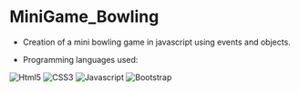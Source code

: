# MiniGame_Bowling

- Creation of a mini bowling game in javascript using events and objects.

- Programming languages ​​used:
<p>
    <img alt="Html5" src="https://img.shields.io/badge/HTML5-e64e03?style=flat-square&logo=html5&logoColor=white" />
   <img alt="CSS3" src="https://img.shields.io/badge/CSS3-1572B6?style=flat-square&logo=css3&logoColor=white" />
   <img alt="Javascript" src="https://img.shields.io/badge/JavaScript-323330?style=flat-square&logo=javascript&logoColor=F7DF1E" />
    <img alt="Bootstrap" src="https://img.shields.io/badge/Bootstrap-9b1fde?style=flat-square&logo=bootstrap&logoColor=white" />

</p>

